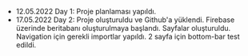 - 12.05.2022 Day 1: Proje planlaması yapıldı.
- 17.05.2022 Day 2: Proje oluşturuldu ve Github'a yüklendi. Firebase üzerinde beritabanı oluşturulmaya başlandı.
Sayfalar oluşturuldu. Navigation için gerekli importlar yapıldı. 2 sayfa için bottom-bar test edildi.
